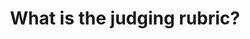 ---
type: faq
order: 9
title: What is the judging rubric?
answer: >
  Please see see <a href="/catalysts/#section_card1">Judging procedure</a> section.
---